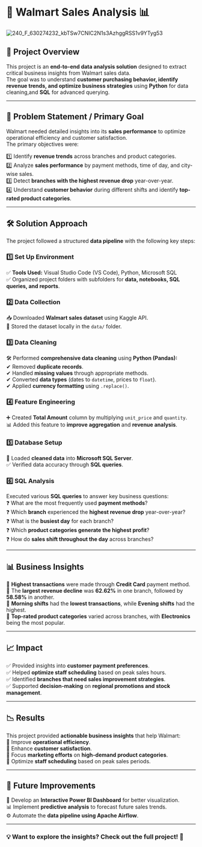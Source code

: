 # 🛒 Walmart Sales Analysis 📊  

![240_F_630274232_kbTSw7CNIC2N1s3AzhggRSS1v9YTyg53](https://github.com/user-attachments/assets/cd6d58d8-efba-48dc-a2ae-c459c5b6fd9f)



## 📌 Project Overview  
This project is an **end-to-end data analysis solution** designed to extract critical business insights from Walmart sales data.  
The goal was to understand **customer purchasing behavior, identify revenue trends, and optimize business strategies** using **Python** for data cleaning,and  **SQL** for advanced querying.

---

## 🔑 Problem Statement / Primary Goal  
Walmart needed detailed insights into its **sales performance** to optimize operational efficiency and customer satisfaction.  
The primary objectives were:  

1️⃣ Identify **revenue trends** across branches and product categories.  
2️⃣ Analyze **sales performance** by payment methods, time of day, and city-wise sales.  
3️⃣ Detect **branches with the highest revenue drop** year-over-year.  
4️⃣ Understand **customer behavior** during different shifts and identify **top-rated product categories**.  

---

## 🛠️ Solution Approach  
The project followed a structured **data pipeline** with the following key steps:  

### **1️⃣ Set Up Environment**  
✅ **Tools Used:** Visual Studio Code (VS Code), Python, Microsoft SQL  
✅ Organized project folders with subfolders for **data, notebooks, SQL queries, and reports**.  

### **2️⃣ Data Collection**  
📥 Downloaded **Walmart sales dataset** using Kaggle API.  
📂 Stored the dataset locally in the `data/` folder.  

### **3️⃣ Data Cleaning**  
🛠️ Performed **comprehensive data cleaning** using **Python (Pandas):**  
✔ Removed **duplicate records**.  
✔ Handled **missing values** through appropriate methods.  
✔ Converted **data types** (dates to `datetime`, prices to `float`).  
✔ Applied **currency formatting** using `.replace()`.  

### **4️⃣ Feature Engineering**  
➕ Created **Total Amount** column by multiplying `unit_price` and `quantity`.  
📊 Added this feature to **improve aggregation** and **revenue analysis**.  

### **5️⃣ Database Setup**  
📌 Loaded **cleaned data** into **Microsoft SQL Server**.  
✅ Verified data accuracy through **SQL queries**.  

### **6️⃣ SQL Analysis**  
Executed various **SQL queries** to answer key business questions:  
❓ What are the most frequently used **payment methods**?  
❓ Which **branch** experienced the **highest revenue drop** year-over-year?  
❓ What is the **busiest day** for each branch?  
❓ Which **product categories generate the highest profit**?  
❓ How do **sales shift throughout the day** across branches?  

---

## 📊 Business Insights  
📌 **Highest transactions** were made through **Credit Card** payment method.  
📌 The **largest revenue decline** was **62.62%** in one branch, followed by **58.58%** in another.  
📌 **Morning shifts** had the **lowest transactions**, while **Evening shifts** had the highest.  
📌 **Top-rated product categories** varied across branches, with **Electronics** being the most popular.  

---

## 📈 Impact  
✅ Provided insights into **customer payment preferences**.  
✅ Helped **optimize staff scheduling** based on peak sales hours.  
✅ Identified **branches that need sales improvement strategies**.  
✅ Supported **decision-making** on **regional promotions and stock management**.  

---

## 📉 Results  
This project provided **actionable business insights** that help Walmart:  
🔹 Improve **operational efficiency**.  
🔹 Enhance **customer satisfaction**.  
🔹 Focus **marketing efforts** on **high-demand product categories**.  
🔹 Optimize **staff scheduling** based on peak sales periods.  

---

## 🚀 Future Improvements  
🔮 Develop an **Interactive Power BI Dashboard** for better visualization.  
📊 Implement **predictive analysis** to forecast future sales trends.  
⚙️ Automate the **data pipeline using Apache Airflow**.  

---

### **💡 Want to explore the insights? Check out the full project! 🚀**
